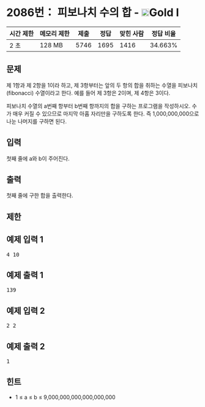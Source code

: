 # 2086번： 피보나치 수의 합 - <img src="https://static.solved.ac/tier_small/15.svg" style="height:20px" />Gold I

| 시간 제한 | 메모리 제한 | 제출 | 정답 | 맞힌 사람 | 정답 비율 |
| --- | --- | --- | --- | --- | --- |
| 2 초 | 128 MB | 5746 | 1695 | 1416 | 34.663% |

## 문제

제 1항과 제 2항을 1이라 하고, 제 3항부터는 앞의 두 항의 합을 취하는 수열을 피보나치(fibonacci) 수열이라고 한다. 예를 들어 제 3항은 2이며, 제 4항은 3이다.

피보나치 수열의 a번째 항부터 b번째 항까지의 합을 구하는 프로그램을 작성하시오. 수가 매우 커질 수 있으므로 마지막 아홉 자리만을 구하도록 한다. 즉 1,000,000,000으로 나눈 나머지를 구하면 된다.

## 입력

첫째 줄에 a와 b이 주어진다.

## 출력

첫째 줄에 구한 합을 출력한다.

## 제한

## 예제 입력 1

<pre>4 10
</pre>
## 예제 출력 1

<pre>139
</pre>
## 예제 입력 2

<pre>2 2
</pre>
## 예제 출력 2

<pre>1
</pre>
## 힌트

- 1 ≤ a ≤ b ≤ 9,000,000,000,000,000,000

